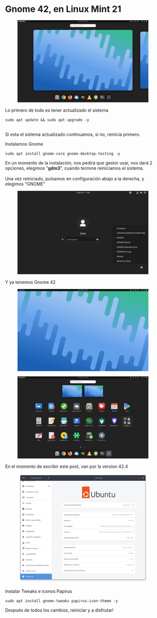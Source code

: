 # Gnome 42, en Linux Mint 21

<figure><img src="../.gitbook/assets/imagen (2) (1).png" alt=""><figcaption></figcaption></figure>

Lo primero de todo es tener actualizado el sistema

```shell
sudo apt update && sudo apt upgrade -y
```

\
Si esta el sistema actualizado continuamos, si no, reinicia primero.&#x20;

Instalamos Gnome

```shell
sudo apt install gnome-core gnome-desktop-testing -y
```

En un momento de la instalación, nos pedirá que gestor usar, nos dará 2 opciones, elegimos "**gdm3**", cuando termine reiniciamos el sistema. \
\
Una vez reiniciado, pulsamos en configuración abajo a la derecha, y elegimos "GNOME"

<figure><img src="../.gitbook/assets/imagen (3) (2).png" alt=""><figcaption></figcaption></figure>

Y ya tenemos Gnome 42

<figure><img src="../.gitbook/assets/imagen (3) (1).png" alt=""><figcaption></figcaption></figure>

<figure><img src="../.gitbook/assets/imagen (5).png" alt=""><figcaption></figcaption></figure>

En el momento de escribir este post, van por la version 42.4

<figure><img src="../.gitbook/assets/imagen (1).png" alt=""><figcaption></figcaption></figure>

Instalar Tweaks e iconos Papirus

```shell
sudo apt install gnome-tweaks papirus-icon-theme -y
```

Después de todos los cambios, reiniciar y a disfrutar!
